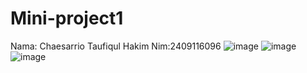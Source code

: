 # Mini-project1
Nama: Chaesarrio Taufiqul Hakim Nim:2409116096
![image](https://github.com/user-attachments/assets/51a1771d-ce7c-4eaa-8507-c8018f6e9436)
![image](https://github.com/user-attachments/assets/def5c862-eda2-45a9-b4c8-13516d4a48da)
![image](https://github.com/user-attachments/assets/2bdde589-0b8b-4e54-a5e7-876eb851d697)

